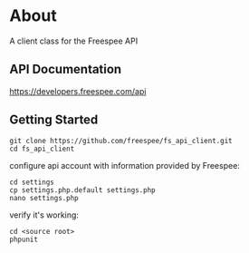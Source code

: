 # About

A client class for the Freespee API

## API Documentation

https://developers.freespee.com/api


## Getting Started


```
git clone https://github.com/freespee/fs_api_client.git
cd fs_api_client
```

configure api account with information provided by Freespee:
```
cd settings
cp settings.php.default settings.php
nano settings.php
```

verify it's working:

```
cd <source root>
phpunit
```
